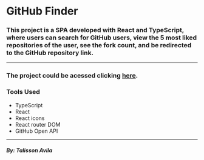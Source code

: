 # GitHub Finder

### This project is a SPA developed with React and TypeScript, where users can search for GitHub users, view the 5 most liked repositories of the user, see the fork count, and be redirected to the GitHub repository link.

<hr>

### The project could be acessed clicking [here](https://talissonavila.github.io/gh-finder/).

### Tools Used
* TypeScript
* React
* React icons
* React router DOM
* GitHub Open API
  
<hr>

##### By: Talisson Avila